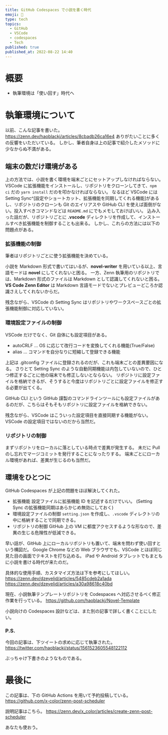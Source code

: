 ```yaml
---
title: GitHub Codespaces で小説を書く時代
emoji: 📌
type: tech
topics:
  - GitHub
  - VSCode
  - codespaces
  - Tech
published: true
published_at: 2022-08-22 14:40
---
```


# 概要
- 執筆環境は「使い回す」時代へ

# 執筆環境について
以前、こんな記事を書いた。
https://zenn.dev/haoblackj/articles/8cbadb26ca16e4
ありがたいことに多くの反響をいただいている。
しかし、筆者自身は上の記事で紹介したメソッドに少なからぬ不満がある。
##  端末の数だけ環境がある
上の方法では、小説を書く環境を端末ごとにセットアップしなければならない。
VSCode に拡張機能をインストールし、リポジトリをクローンしてきて、```npm ci``` だの ```yarn install``` だのを叩かなければならない。
なるほど VSCode には Setting Sync^[設定やショートカット、拡張機能を同期してくれる機能]があるし、リポジトリのクローンも Git のエイリアスや GitHub CLI を使えば面倒がない。投入すべきコマンドなどは ```README.md``` にでもメモしておけばいい。
込み入った話だが、リポジトリごとに **.vscode** ディレクトリを作成して、インストールすべき拡張機能を制御することも出来る。
しかし、これらの方法には以下の問題点がある。
### 拡張機能の制御
筆者はリポジトリごとに使う拡張機能を決めている。

小説を Markdown 形式で書いてはいるが、**novel-writer** を用いている以上、言語モードは **novel** にしてくれないと困る。
一方、Zenn 執筆用のリポジトリでは、Markdown 形式のファイルは Markdown として認識してくれないと困る。**VS Code Zenn Editor** は Markdown 言語モードでないとプレビューどころか認識さえしてくれないからだ。

残念ながら、VSCode の Setting Sync はリポジトリやワークスペースごとの拡張機能制御に対応していない。

### 環境設定ファイルの制御
VSCode だけでなく、Git 自体にも設定項目がある。
- autoCRLF … OS に応じて改行コードを変換してくれる機能(True/False)
- alias … コマンドを自分なりに短縮して登録できる機能

上記は .gitconfig ファイルに登録されるのだが、これも端末ごとの差異要因になる。
さりとて Setting Sync のような自動同期機能は内包していないので、ひとつ修正するごとに他の端末でも修正しないとならない。
リポジトリに設定ファイルを格納できるが、そうすると今度はリポジトリごとに設定ファイルを修正する必要が出てくる。

GitHub CLI という GitHub 謹製のコマンドラインツールにも設定ファイルがあるのだが、こちらはそもそもリポジトリに設定ファイルを格納できない。

残念ながら、VSCode はこういった設定項目を直接同期する機能がない。
VSCode の設定項目ではないのだから当然だ。

### リポジトリの制御
まずリポジトリをローカルに落としている時点で差異が発生する。
未だに Pull のし忘れでマージコミットを発行することになったりする。
端末ごとにローカル環境があれば、差異が生じるのも当然だ。

## 環境をひとつに
GitHub Codespaces が上記の問題をほぼ解決してくれた。

- 拡張機能
設定ファイルに拡張機能 ID を記述するだけでいい。
(Setting Sync の拡張機能同期はあらかじめ無効にしておく)
- 環境設定ファイルの制御
`setting.json` を作成し、`.vscode` ディレクトリの中に格納することで同期できる。
- リポジトリの制御
GitHub 上の VM に都度アクセスするような形なので、差異の生じる危険性が低減できる。

早い話が、GitHub 上にローカルリポジトリも置いて、端末を問わず使い回すという構図だ。
Google Chrome などの Web ブラウザでも、VSCode とほぼ同じ見た目の画面でテキストを打ち込める。
iPad や Android タブレットでもまともに小説を書ける時代が来たのだ。

具体的な使用手順、カスタマイズ方法は下を参考にしてほしい。
https://zenn.dev/dzeyelid/articles/5485cdeb2a1ada
https://zenn.dev/dzeyelid/articles/a30a98618c40bd

現在、小説執筆テンプレートリポジトリを Codespaces へ対応させるべく修正作業を行っている。
https://github.com/haoblackj/Novel-Template

小説向けの Codespaces 設計などは、また別の記事で詳しく書くことにしたい。

### P.S.
今回の記事は、下ツイートの求めに応じて執筆された。
https://twitter.com/haoblackj/status/1561523605548122112

ぶっちゃけ下書きのようなものである。

# 最後に
この記事は、下の GitHub Actions を用いて予約投稿している。
https://github.com/x-color/zenn-post-scheduler

説明記事はこちら。
https://zenn.dev/x_color/articles/create-zenn-post-scheduler

あなたも使おう。